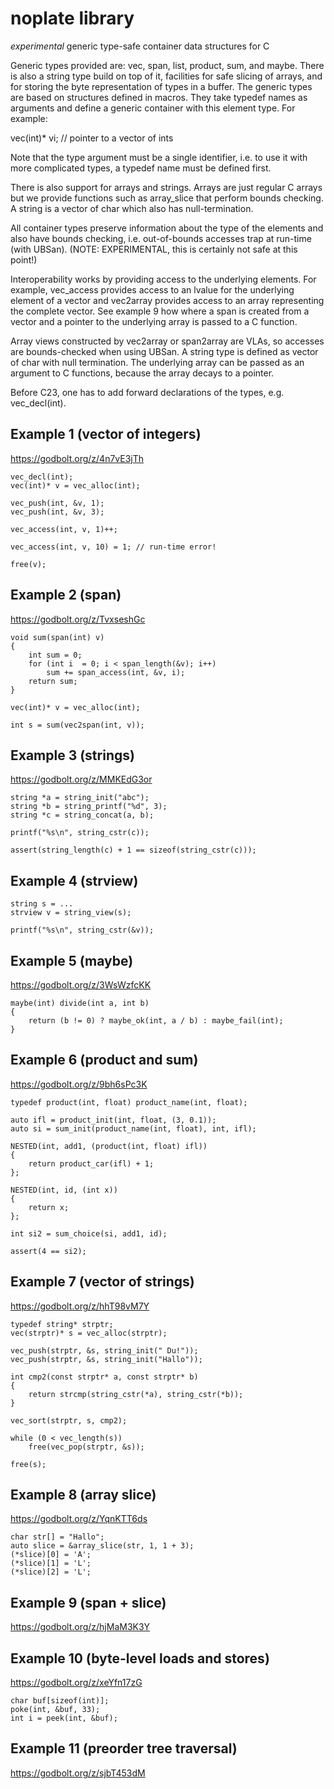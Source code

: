 
noplate library
===============

*experimental* generic type-safe container data structures for C


Generic types provided are: vec, span, list, product, sum, and
maybe.  There is also a string type build on top of it, facilities
for safe slicing of arrays, and for storing the byte representation
of types in a buffer. The generic types are based on structures defined
in macros. They take typedef names as arguments and define a generic
container with this element type. For example:

vec(int)* vi; // pointer to a vector of ints


Note that the type argument must be a single identifier, i.e. to
use it with more complicated types, a typedef name must be defined
first.

There is also support for arrays and strings. Arrays are just
regular C arrays but we provide functions such as array_slice
that perform bounds checking. A string is a vector of char
which also has null-termination.


All container types preserve information about the type of
the elements and also have bounds checking, i.e. out-of-bounds
accesses trap at run-time (with UBSan).  (NOTE: EXPERIMENTAL,
this is certainly not safe at this point!)


Interoperability works by providing access to the underlying
elements. For example, vec_access provides access to an
lvalue for the underlying element of a vector and vec2array
provides access to an array representing the complete vector.
See example 9 how where a span is created from a vector and
a pointer to the underlying array is passed to a C function.

Array views constructed by vec2array or span2array are VLAs,
so accesses are bounds-checked when using UBSan. A string
type is defined as vector of char with null termination. The
underlying array can be passed as an argument to C functions,
because the array decays to a pointer.

Before C23, one has to add forward declarations of the types,
e.g. vec_decl(int).


Example 1 (vector of integers)
------------------------------

https://godbolt.org/z/4n7vE3jTh

	vec_decl(int);
	vec(int)* v = vec_alloc(int);

	vec_push(int, &v, 1);
	vec_push(int, &v, 3);

	vec_access(int, v, 1)++;

	vec_access(int, v, 10) = 1;	// run-time error!

	free(v);


Example 2 (span)
----------------

https://godbolt.org/z/TvxseshGc

    void sum(span(int) v)
    {
        int sum = 0;
        for (int i  = 0; i < span_length(&v); i++)
            sum += span_access(int, &v, i);
        return sum;
    }

	vec(int)* v = vec_alloc(int);

	int s = sum(vec2span(int, v));


Example 3 (strings)
-------------------

https://godbolt.org/z/MMKEdG3or

    string *a = string_init("abc");
    string *b = string_printf("%d", 3);
    string *c = string_concat(a, b);

    printf("%s\n", string_cstr(c));

    assert(string_length(c) + 1 == sizeof(string_cstr(c)));


Example 4 (strview)
-------------------

    string s = ...
    strview v = string_view(s);

	printf("%s\n", string_cstr(&v));


Example 5 (maybe)
-----------------

https://godbolt.org/z/3WsWzfcKK

    maybe(int) divide(int a, int b)
    {
        return (b != 0) ? maybe_ok(int, a / b) : maybe_fail(int);
    }


Example 6 (product and sum)
------------------------------

https://godbolt.org/z/9bh6sPc3K

    typedef product(int, float) product_name(int, float);

	auto ifl = product_init(int, float, (3, 0.1));
	auto si = sum_init(product_name(int, float), int, ifl);

	NESTED(int, add1, (product(int, float) ifl))
    {
        return product_car(ifl) + 1;
    };

	NESTED(int, id, (int x))
    {
        return x;
    };

	int si2 = sum_choice(si, add1, id);

	assert(4 == si2);



Example 7 (vector of strings)
-----------------------------

https://godbolt.org/z/hhT98vM7Y

	typedef string* strptr;
	vec(strptr)* s = vec_alloc(strptr);

	vec_push(strptr, &s, string_init(" Du!"));
	vec_push(strptr, &s, string_init("Hallo"));

	int cmp2(const strptr* a, const strptr* b)
	{
		return strcmp(string_cstr(*a), string_cstr(*b));
	}

	vec_sort(strptr, s, cmp2);

	while (0 < vec_length(s))
		free(vec_pop(strptr, &s));

	free(s);



Example 8 (array slice)
-----------------------

https://godbolt.org/z/YqnKTT6ds

    char str[] = "Hallo";
	auto slice = &array_slice(str, 1, 1 + 3);
	(*slice)[0] = 'A';
	(*slice)[1] = 'L';
	(*slice)[2] = 'L';


Example 9 (span + slice)
------------------------

https://godbolt.org/z/hjMaM3K3Y


Example 10 (byte-level loads and stores)
---------------------------------------

https://godbolt.org/z/xeYfn17zG

	char buf[sizeof(int)];
	poke(int, &buf, 33);
    int i = peek(int, &buf);


Example 11 (preorder tree traversal)
------------------------------------

https://godbolt.org/z/sjbT453dM

